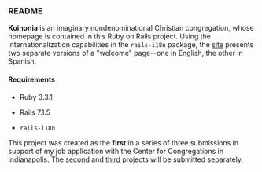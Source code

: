### README

**Koinonia** is an imaginary nondenominational Christian congregation, whose
homepage is contained in this Ruby on Rails project. Using the
internationalization capabilities in the `rails-i18n` package,
the <a href="http://3.145.48.250:3000/" target="_blank">site</a> presents
two separate versions of a "welcome" page--one in English, the other in Spanish.

#### Requirements

* Ruby 3.3.1

* Rails 7.1.5

* `rails-i18n`

This project was created as the **first** in a series of three submissions
in support of my job application with the Center for Congregations in
Indianapolis. The <a href="https://www.blurve-demo.com/cfc.pdf">second</a> and
<a href="https://github.com/wrycoder/cfc">third</a> projects will be submitted
separately.
